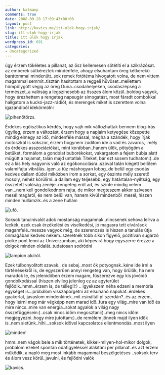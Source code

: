 ```yaml
---
author: kalmanp
comments: true
date: 2008-09-28 17:09:43+00:00
layout: post
link: http://kavics.me/itt-ulok-hogy-irjak/
slug: itt-ulok-hogy-irjak
title: itt ülök hogy írjak
wordpress_id: 691
categories:
- Uncategorized
---
```



úgy érzem tökéletes a pillanat, az ősz kellemesen sötétíti el a szikrázósat. az emberek sütkéreztek mindenfele, ahogy elsuhantam öreg kétkerekű barátommal mindenütt..sok remek fotótéma hívogatott volna, de nem vittem magammal semmit..tisztán hasítottam a reggeli hűvöset..mellettem hömpölygött végig az öreg Duna..csodahelyeken, csodaszépség a természet..a valóság a legszínesebb az összes álom közül..boldog vagyok, hogy érezhettem a rengeteg napsugár simogatást, most fáradt combokkal hallgatom a kuckó-jazz-rádiót, és merengek miket is szerettem volna igazándiból idekörmölni






![pihenőtörzs](http://farm4.static.flickr.com/3294/2896079078_fa1edd6cd0_m.jpg).












Érdekes egóisztikus kérdés, hogy vajh mik változhattak bennem blog-írás ügyileg, érzem a változást, érzem hogy a napjaim ketyegése közepette mindig elmegy az idő, mindenféle mással, mégha a szándék, hogy írjak motoszkál is sokszor, érzem hogynem zúdítom ide a vad és zavaros,  mély és érdekes asszociációkat, mint korábban..hanem ülök, pötyögöm a betűket, formálom a gondolat buborékokat, vakargatom a fejem búbja alatt mügütt a hajamat, talán majd untatlak Titeket, bár ezt sosem tudhatom:)..de ez a kis hely nagyonis való az egóboncolásra..szóval talán kiégett belőlem valamifajta vibrálás..igen..a tűz máshogyan lobog..de belül egy csodás kedves dallam dúdol miközben írom a sorkat, egy őszinte mély szerető mosoly, nehéz körülírni..a dallam egy teljesebb, egy határtalan-nyíltság, egy összetett valóság zenéje..rengeteg erőt ad, és szinte mindig velem van...nem kell gondolkodnom rajta, de mikor megteszem akkor szívesen mesél magáról, és nem belül van, hanem kívül mindenből  mesél, hiszen minden hullámzik..és a zene hullám






![ufó](http://farm4.static.flickr.com/3178/2896078046_5557c90e18_m.jpg).












Soksok tanulnivalót adok mostanság magamnak..nincsenek sehova leírva a leckék, ezek csak érzékelési és viselkedési, jó magasra tett elvárások magamfelé..messze vagyok még, de szerencsés is hiszen a tanulás útja önmagában kedves nekem..szeretnék több síkon figyelő, pozitívan sugárzó picike pont lenni az Univerzumban, aki képes rá hogy egyszerre érezze a dolgok minden oldalát..tudatosan sodródni






![lampion alulról](http://farm4.static.flickr.com/3180/2896077046_42324e438c_m.jpg).












Ezek túlbonyolított szavak.. de sebaj..most ők potyognak..kéne ide írni a történésekről is, de egyszerűen annyi rengeteg van, hogy örülök, ha nem maradok le, és jelenidőben érzem magam, fűszerezve egy kis jövőidő gondolkodással (hiszen elvileg jelenleg ez az agyterület fejlődik..hmm..érzem is, de télleg!!:) .. igyekszem néha edzeni a memória egységet is...próbálom visszapörgetni az elsuhanó napokat..érdekes gyakorlat, javaslom mindenkinek..mit csináltál pl szerdán?..és az érzem, hogy leírni meg már végképp nem marad idő..fura egy világ..mire van idő és mire nincs..mire van energia..sokat agyalok a világ nagy összefüggésein:)..csak nincs időm megosztani:)..meg nincs időm megjegyezni..hogy mire jutottam:)..de remélem jönnek majd ilyen idők is..nem sietünk..hihi...soksok idővel kapcsolatos ellentmondás..most ilyen






![minden](http://farm4.static.flickr.com/3167/2896076152_56b3dcce3e_m.jpg)!












hmm..nem vágok bele a mik történetek, kikkel-milyen-hol-mikor dolgok, próbálom ezeket spontán odafigyeléssel alakítani per pillanat..és azt érzem működik, a napló meg most inkább magammal beszélgetéses ..soksok terv és álom vesz körül..javulni, és fejlődni valók






![kavics](http://farm4.static.flickr.com/3085/2896075876_405feeb9b2_m.jpg).   



